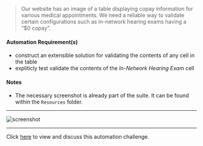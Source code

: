 > Our website has an image of a table displaying copay information for various medical appointments. We need a reliable way to validate certain configurations such as in-network hearing exams having a “$0 copay”.

#### Automation Requirement(s)
- construct an extensible solution for validating the contents of any cell in the table
- expliticly test validate the contents of the _In-Network Hearing Exam_ cell

#### Notes
- The necessary screenshot is already part of the suite. It can be found within the `Resources` folder.

---

![screenshot](https://user-images.githubusercontent.com/4438390/102702513-8c52cf00-4231-11eb-8838-6db6c24f0934.png)

---

Click [here](https://github.com/TestPlant/sensetalk-solutions/discussions/2) to view and discuss this automation challenge.
